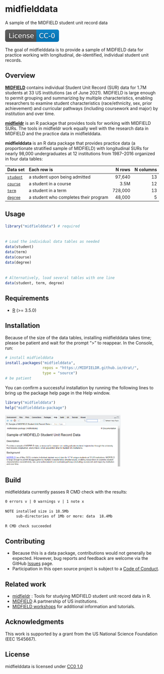 
<!-- README.md is generated from README.Rmd. Please edit that file -->

# midfielddata

A sample of the MIDFIELD student unit record data

<!-- badges: start -->

[![License](man/figures/License-CC-0-blue.svg)](https://creativecommons.org/publicdomain/zero/1.0/)
<!-- badges: end -->

The goal of midfielddata is to provide a sample of MIDFIELD data for
practice working with longitudinal, de-identified, individual student
unit records.

## Overview

[**MIDFIELD**](https://engineering.purdue.edu/MIDFIELD) contains
individual Student Unit Record (SUR) data for 1.7M students at 33 US
institutions (as of June 2021). MIDFIELD is large enough to permit
grouping and summarizing by multiple characteristics, enabling
researchers to examine student characteristics (race/ethnicity, sex,
prior achievement) and curricular pathways (including coursework and
major) by institution and over time.

[**midfieldr**](https://midfieldr.github.io/midfieldr/) is an R package
that provides tools for working with MIDFIELD SURs. The tools in
midfieldr work equally well with the research data in MIDFIELD and the
practice data in midfielddata.

**midfielddata** is an R data package that provides practice data (a
proportionate stratified sample of MIDFIELD) with longitudinal SURs for
nearly 98,000 undergraduates at 12 institutions from 1987–2016 organized
in four data tables:

| Data set                                                                     | Each row is                           |  N rows | N columns |
|:-----------------------------------------------------------------------------|:--------------------------------------|--------:|----------:|
| [`student`](https://midfieldr.github.io/midfielddata/reference/student.html) | a student upon being admitted         |  97,640 |        13 |
| [`course`](https://midfieldr.github.io/midfielddata/reference/course.html)   | a student in a course                 |    3.5M |        12 |
| [`term`](https://midfieldr.github.io/midfielddata/reference/term.html)       | a student in a term                   | 728,000 |        13 |
| [`degree`](https://midfieldr.github.io/midfielddata/reference/degree.html)   | a student who completes their program |  48,000 |         5 |

## Usage

``` r
library("midfielddata") # required


# Load the individual data tables as needed
data(student)
data(term)
data(course)
data(degree)


# Alternatively, load several tables with one line
data(student, term, degree)
```

## Requirements

-   [R](https://www.r-project.org/) (>= 3.5.0)

## Installation

Because of the size of the data tables, installing midfielddata takes
time; please be patient and wait for the prompt “\>” to reappear. In the
Console, run:

``` r
# install midfielddata  
install.packages("midfielddata", 
                 repos = "https://MIDFIELDR.github.io/drat/", 
                 type = "source")
# be patient
```

You can confirm a successful installation by running the following lines
to bring up the package help page in the Help window.

``` r
library("midfielddata")
help("midfielddata-package")
```

<img src="man/figures/README-midfielddata-help-page-1.png" width="75%" />

## Build

midfielddata currently passes R CMD check with the results:

    0 errors v | 0 warnings v | 1 note x

    NOTE installed size is 18.5Mb
         sub-directories of 1Mb or more: data  18.4Mb

    R CMD check succeeded  

## Contributing

-   Because this is a data package, contributions would not generally be
    expected. However, bug reports and feedback are welcome via the
    GitHub [Issues](https://github.com/MIDFIELDR/midfielddata/issues)
    page.
-   Participation in this open source project is subject to a [Code of
    Conduct](CONDUCT.html).

## Related work

-   [midfieldr](https://midfieldr.github.io/midfieldr/) : Tools for
    studying MIDFIELD student unit record data in R.
-   [MIDFIELD](https://engineering.purdue.edu/MIDFIELD) A partnership of
    US institutions.
-   [MIDFIELD
    workshops](https://midfieldr.github.io/2021-asee-workshop/) for
    additional information and tutorials.

## Acknowledgments

This work is supported by a grant from the US National Science
Foundation (EEC 1545667).

## License

midfielddata is licensed under [CC0
1.0](https://creativecommons.org/publicdomain/zero/1.0/legalcode)
